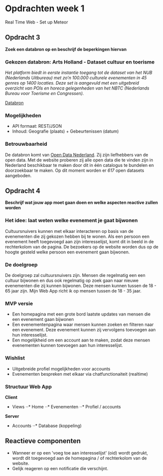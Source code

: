 # Opdrachten week 1
Real Time Web - Set up Meteor

## Opdracht 3
**Zoek een databron op en beschrijf de beperkingen hiervan**

### Gekozen databron: Arts Holland - Dataset cultuur en toerisme
*Het platform biedt in eerste instantie toegang tot de dataset van het NUB (Nederlands Uitbureau) met zo’n 100.000 culturele evenementen in 45 genres op 1400 locaties. Deze set is aangevuld met een uitgebreid overzicht van POIs en horeca gelegenheden van het NBTC (Nederlands Bureau voor Toerisme en Congressen).*

[Databron](https://opendatanederland.org/nl/dataset/arts-holland-dataset-cultuur-en-toerisme)

### Mogelijkheden
- API formaat: REST/JSON
- Inhoud: Geografie (plaats) + Gebeurtenissen (datum)

### Betrouwbaarheid
De databron komt van [Open Data Nederland](https://opendatanederland.org/). Zij zijn liefhebbers van de open data. Met de website proberen zij alle open data die te vinden zijn in Nederland beschikbaar te maken door dit in één catalogus te bundelen en doorzoekbaar te maken. Op dit moment worden er *617* open datasets aangeboden.

## Opdracht 4
**Beschrijf wat jouw app moet gaan doen en welke aspecten reactive zullen worden**

### Het idee: laat weten welke evenement je gaat bijwonen
Cultuursnuivers kunnen met elkaar interacteren op basis van de evenementen die zij gekozen hebben bij te wonen. Als een persoon een evenement heeft toegevoegd aan zijn interesselijst, komt dit in beeld in de rechterkolom van de pagina. De bezoekers op de website worden dus op de hoogte gesteld welke persoon een evenement gaan bijwonen.

### De doelgroep
De doelgroep zal cultuursnuivers zijn. Mensen die regelmatig een een cultuur bijwonen en dus ook regelmatig op zoek gaan naar nieuwe evenementen die zij kunnen bijwonen. Deze mensen kunnen tussen de 18 - 65 jaar zijn. Mijn Web App richt ik op mensen tussen de 18 - 35 jaar.

### MVP versie
- Een homepagina met een grote bord laatste updates van mensen die een evenement gaan bijwonen
- Een evenementenpagina waar mensen kunnen zoeken en filteren naar een evenement. Deze evenement kunnen zij vervolgens toevoegen aan hun interesselijst.
- Een mogelijkheid om een account aan te maken, zodat deze mensen evenementen kunnen toevoegen aan hun interesselijst.

### Wishlist
- Uitgebreide profiel mogelijkheden voor accounts
- Evenementen bespreken met elkaar via chatfunctionaiteit (realtime)

### Structuur Web App
**Client**
- Views
⋅⋅* Home
⋅⋅* Evenementen
⋅⋅* Profiel / accounts

**Server**
- Accounts
⋅⋅* Database (koppeling)

## Reactieve componenten
- Wanneer er op een 'voeg toe aan interesselijst' (oid) wordt gedrukt, wordt dit toegevoegd aan de homepagina / of rechterkolom van de website.
- Gelijk reageren op een notificatie die verschijnt. 

